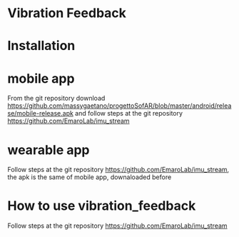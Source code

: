 # Vibration Feedback

# Installation

# mobile app

  From the git repository download https://github.com/massygaetano/progettoSofAR/blob/master/android/release/mobile-release.apk and follow steps at the git repository https://github.com/EmaroLab/imu_stream

# wearable app

  Follow steps at the git repository https://github.com/EmaroLab/imu_stream, the apk is the same of mobile app, downaloaded before
  
# How to use vibration_feedback
  
  Follow steps at the git repository https://github.com/EmaroLab/imu_stream
